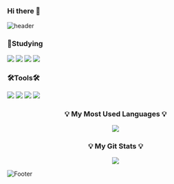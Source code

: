 ### Hi there 👋

![header](https://capsule-render.vercel.app/api?type=waving&color=auto&height=180&section=header&text=Dinmoy&fontSize=50)
<!--
**dinmoy/dinmoy** is a ✨ _special_ ✨ repository because its `README.md` (this file) appears on your GitHub profile.

Here are some ideas to get you started:

- 🔭 I’m currently working on ...
- 🌱 I’m currently learning ...
- 👯 I’m looking to collaborate on ...
- 🤔 I’m looking for help with ...
- 💬 Ask me about ...
- 📫 How to reach me: ...
- 😄 Pronouns: ...
- ⚡ Fun fact: ...
-->
### 📑Studying
<img src="https://img.shields.io/badge/C-A5CD39?style=flat-square&logo=C&logoColor=000000"/> <img src="https://img.shields.io/badge/HTML5-E34F26?style=flat-square&logo=HTML5&logoColor=000000"/> <img src="https://img.shields.io/badge/CSS3-1572B6?style=flat-square&logo=CSS3&logoColor=000000"/>   <img src="https://img.shields.io/badge/JAVA-40AEF0?style=flat-square&logo=JAVA&logoColor=000000"/>

### 🛠️Tools🛠️
<img src="https://img.shields.io/badge/Eclipse IDE-73C3D5?style=flat-square&logo=Eclipse IDE&logoColor=000000"/> <img src="https://img.shields.io/badge/Visual Studio-5C2D91?style=flat-square&logo=Visual Studio&logoColor=000000"/> <img src="https://img.shields.io/badge/Visual Studio Code-007ACC?style=flat-square&logo=Visual Studio Code&logoColor=000000"/> <img src="https://img.shields.io/badge/IntelliJ IDEA-F7A81B?style=flat-square&logo=IntelliJ IDEA&logoColor=000000"/> 

<h3 align="center">💡 My Most Used Languages 💡</h3>
<p align="center">
  <a href="https://github.com/${dinmoy}">
    <img align="center" src="https://github-readme-stats.vercel.app/api/top-langs/?username=${dinmoy}&layout=compact&show_icons=${true}&show_owner=${flase}&hide_title=${true}&theme=${nord}&hide=${none}" />
  </a>
</p>

<h3 align="center">💡 My Git Stats 💡</h3>
<p align="center">
  <a href="https://github.com/${dinmoy}">
    <img align="center" src="https://github-readme-stats.vercel.app/api?username=${dinmoy}&hide=${false}&hide_title=${ture}&show_icons=${true}&include_all_commits=${true}&theme=${nord}" />
  </a>
</p>

![Footer](https://capsule-render.vercel.app/api?type=waving&color=auto&height=200&section=footer)
